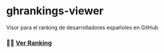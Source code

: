 # ghrankings-viewer
Visor para el ranking de desarrolladores españoles en GitHub

### 👨‍💻 [Ver Ranking](https://rawgit.com/RDCH106/ghrankings-viewer/master/ghrankings-viewer.html)

